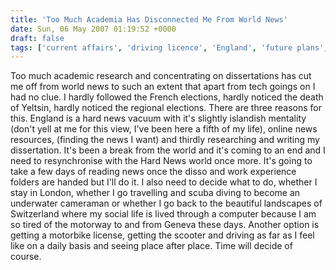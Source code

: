 ```yaml
---
title: 'Too Much Academia Has Disconnected Me From World News'
date: Sun, 06 May 2007 01:19:52 +0000
draft: false
tags: ['current affairs', 'driving licence', 'England', 'future plans', 'news', 'scooter', 'travel', 'university']
---
```


Too much academic research and concentrating on dissertations has cut me off from world news to such an extent that apart from tech goings on I had no clue. I hardly followed the French elections, hardly noticed the death of Yeltsin, hardly noticed the regional elections. There are three reasons for this. England is a hard news vacuum with it's slightly islandish mentality (don't yell at me for this view, I've been here a fifth of my life), online news resources, (finding the news I want) and thirdly researching and writing my dissertation. It's been a break from the world and it's coming to an end and I need to resynchronise with the Hard News world once more. It's going to take a few days of reading news once the disso and work experience folders are handed but I'll do it. I also need to decide what to do, whether I stay in London, whether I go travelling and scuba diving to become an underwater cameraman or whether I go back to the beautiful landscapes of Switzerland where my social life is lived through a computer because I am so tired of the motorway to and from Geneva these days. Another option is getting a motorbike license, getting the scooter and driving as far as I feel like on a daily basis and seeing place after place. Time will decide of course.